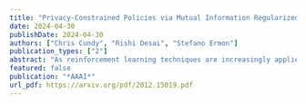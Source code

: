 ```yaml
---
title: "Privacy-Constrained Policies via Mutual Information Regularized Policy Gradients"
date: 2024-04-30
publishDate: 2024-04-30
authors: ["Chris Cundy", "Rishi Desai", "Stefano Ermon"]
publication_types: ["2"]
abstract: "As reinforcement learning techniques are increasingly applied to real-world decision problems, attention has turned to how these algorithms use potentially sensitive information. We consider the task of training a policy that maximizes reward while minimizing disclosure of certain sensitive state variables through the actions. We give examples of how this setting covers real-world problems in privacy for sequential decision-making. We solve this problem in the policy gradients framework by introducing a regularizer based on the mutual information (MI) between the sensitive state and the actions. We develop a model-based stochastic gradient estimator for optimization of privacy-constrained policies. We also discuss an alternative MI regularizer that serves as an upper bound to our main MI regularizer and can be optimized in a model-free setting, and a powerful direct estimator that can be used in an environment with differentiable dynamics. We contrast previous work in differentially-private RL to our mutual-information formulation of information disclosure. Experimental results show that our training method results in policies that hide the sensitive state, even in challenging high-dimensional tasks."
featured: false
publication: "*AAAI*"
url_pdf: https://arxiv.org/pdf/2012.15019.pdf
---
```

 
